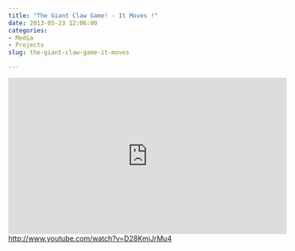 ```yaml
---
title: "The Giant Claw Game! - It Moves !"
date: 2013-05-23 12:06:00
categories:
- Media
- Projects
slug: the-giant-claw-game-it-moves

---
```


<iframe width="560" height="315" src="http://www.youtube.com/embed/D28KmiJrMu4" frameborder="0" allowfullscreen></iframe>
<a href="http://www.youtube.com/watch?v=D28KmiJrMu4">http://www.youtube.com/watch?v=D28KmiJrMu4</a>
